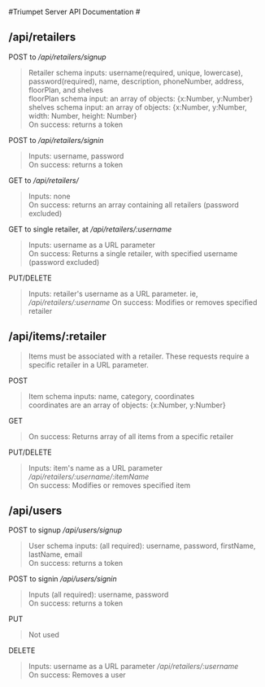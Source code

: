 #Triumpet Server API Documentation #

## /api/retailers ##

POST to */api/retailers/signup*
> Retailer schema inputs: username(required, unique, lowercase), password(required), name, description, phoneNumber, address, floorPlan, and shelves  
> floorPlan schema input:  an array of objects: {x:Number, y:Number}  
> shelves schema input: an array of objects: {x:Number, y:Number, width: Number, height: Number}  
> On success: returns a token

POST to */api/retailers/signin*
> Inputs: username, password  
> On success: returns a token

GET to */api/retailers/*
> Inputs: none  
> On success: returns an array containing all retailers (password excluded)

GET to single retailer, at */api/retailers/:username*
> Inputs: username as a URL parameter  
> On success: Returns a single retailer, with specified username (password excluded)

PUT/DELETE
> Inputs: retailer's username as a URL parameter. ie, */api/retailers/:username*
> On success: Modifies or removes specified retailer

## /api/items/:retailer ##
>Items must be associated with a retailer.
> These requests require a specific retailer in a URL parameter.

POST
> Item schema inputs: name, category, coordinates  
> coordinates are an array of objects: {x:Number, y:Number}

GET
> On success: Returns array of all items from a specific retailer

PUT/DELETE
> Inputs: item's name as a URL parameter */api/retailers/:username/:itemName*  
> On success: Modifies or removes specified item

## /api/users ##

POST to signup */api/users/signup*
> User schema inputs: (all required): username, password, firstName, lastName, email  
> On success: returns a token

POST to signin */api/users/signin*
> Inputs (all required): username, password  
> On success: returns a token

PUT
> Not used

DELETE
> Inputs: username as a URL parameter */api/retailers/:username*  
> On success: Removes a user
